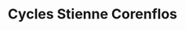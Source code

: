 ---
title: "Cycles Stienne Corenflos"
url: /vitry-en-artois/cycles-stienne-corenflos/
shop: vélo
---